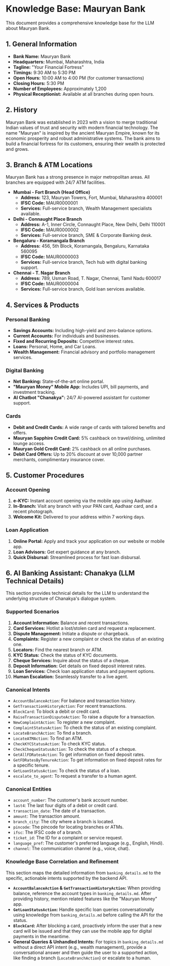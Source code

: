 # Knowledge Base: Mauryan Bank

This document provides a comprehensive knowledge base for the LLM about Mauryan Bank.

## 1. General Information

- **Bank Name:** Mauryan Bank
- **Headquarters:** Mumbai, Maharashtra, India
- **Tagline:** "Your Financial Fortress"
- **Timings:** 9:30 AM to 5:30 PM
- **Open Hours:** 10:00 AM to 4:00 PM (for customer transactions)
- **Closing Hours:** 5:30 PM
- **Number of Employees:** Approximately 1,200
- **Physical Receptionist:** Available at all branches during open hours.

## 2. History

Mauryan Bank was established in 2023 with a vision to merge traditional Indian values of trust and security with modern financial technology. The name "Mauryan" is inspired by the ancient Mauryan Empire, known for its economic prosperity and robust administrative systems. The bank aims to build a financial fortress for its customers, ensuring their wealth is protected and grows.

## 3. Branch & ATM Locations

Mauryan Bank has a strong presence in major metropolitan areas. All branches are equipped with 24/7 ATM facilities.

- **Mumbai - Fort Branch (Head Office)**
  - **Address:** 123, Mauryan Towers, Fort, Mumbai, Maharashtra 400001
  - **IFSC Code:** MAUR0000001
  - **Services:** Full-service branch, Wealth Management specialists available.
- **Delhi - Connaught Place Branch**
  - **Address:** A-1, Inner Circle, Connaught Place, New Delhi, Delhi 110001
  - **IFSC Code:** MAUR0000002
  - **Services:** Full-service branch, SME & Corporate Banking desk.
- **Bengaluru - Koramangala Branch**
  - **Address:** 456, 5th Block, Koramangala, Bengaluru, Karnataka 560095
  - **IFSC Code:** MAUR0000003
  - **Services:** Full-service branch, Tech hub with digital banking support.
- **Chennai - T. Nagar Branch**
  - **Address:** 789, Usman Road, T. Nagar, Chennai, Tamil Nadu 600017
  - **IFSC Code:** MAUR0000004
  - **Services:** Full-service branch, Gold loan services available.

## 4. Services & Products

### Personal Banking

- **Savings Accounts:** Including high-yield and zero-balance options.
- **Current Accounts:** For individuals and businesses.
- **Fixed and Recurring Deposits:** Competitive interest rates.
- **Loans:** Personal, Home, and Car Loans.
- **Wealth Management:** Financial advisory and portfolio management services.

### Digital Banking

- **Net Banking:** State-of-the-art online portal.
- **"Mauryan Money" Mobile App:** Includes UPI, bill payments, and investment tracking.
- **AI Chatbot "Chanakya":** 24/7 AI-powered assistant for customer support.

### Cards

- **Debit and Credit Cards:** A wide range of cards with tailored benefits and offers.
- **Mauryan Sapphire Credit Card:** 5% cashback on travel/dining, unlimited lounge access.
- **Mauryan Gold Credit Card:** 2% cashback on all online purchases.
- **Debit Card Offers:** Up to 20% discount at over 10,000 partner merchants, complimentary insurance cover.

## 5. Customer Procedures

### Account Opening

1.  **e-KYC:** Instant account opening via the mobile app using Aadhaar.
2.  **In-Branch:** Visit any branch with your PAN card, Aadhaar card, and a recent photograph.
3.  **Welcome Kit:** Delivered to your address within 7 working days.

### Loan Application

1.  **Online Portal:** Apply and track your application on our website or mobile app.
2.  **Loan Advisors:** Get expert guidance at any branch.
3.  **Quick Disbursal:** Streamlined process for fast loan disbursal.

## 6. AI Banking Assistant: Chanakya (LLM Technical Details)

This section provides technical details for the LLM to understand the underlying structure of Chanakya's dialogue system.

### Supported Scenarios

1.  **Account Information:** Balance and recent transactions.
2.  **Card Services:** Hotlist a lost/stolen card and request a replacement.
3.  **Dispute Management:** Initiate a dispute or chargeback.
4.  **Complaints:** Register a new complaint or check the status of an existing one.
5.  **Locators:** Find the nearest branch or ATM.
6.  **KYC Status:** Check the status of KYC documents.
7.  **Cheque Services:** Inquire about the status of a cheque.
8.  **Deposit Information:** Get details on fixed deposit interest rates.
9.  **Loan Services:** Check loan application status and payment options.
10. **Human Escalation:** Seamlessly transfer to a live agent.

### Canonical Intents

- `AccountBalanceAction`: For balance and transaction history.
- `GetTransactionHistoryAction`: For recent transactions.
- `BlockCard`: To block a debit or credit card.
- `RaiseTransactionDisputeAction`: To raise a dispute for a transaction.
- `NewComplaintAction`: To register a new complaint.
- `ComplaintStatusAction`: To check the status of an existing complaint.
- `LocateBranchAction`: To find a branch.
- `LocateATMAction`: To find an ATM.
- `CheckKYCStatusAction`: To check KYC status.
- `CheckChequeStatusAction`: To check the status of a cheque.
- `GetAllFDRatesAction`: To get information on fixed deposit rates.
- `GetFDRatesByTenureAction`: To get information on fixed deposit rates for a specific tenure.
- `GetLoanStatusAction`: To check the status of a loan.
- `escalate_to_agent`: To request a transfer to a human agent.

### Canonical Entities

- `account_number`: The customer's bank account number.
- `last4`: The last four digits of a debit or credit card.
- `transaction_date`: The date of a transaction.
- `amount`: The transaction amount.
- `branch_city`: The city where a branch is located.
- `pincode`: The pincode for locating branches or ATMs.
- `ifsc`: The IFSC code of a branch.
- `ticket_id`: The ID for a complaint or service request.
- `language_pref`: The customer's preferred language (e.g., English, Hindi).
- `channel`: The communication channel (e.g., voice, chat).

### Knowledge Base Correlation and Refinement

This section maps the detailed information from `banking_details.md` to the specific, actionable intents supported by the backend API.

- **`AccountBalanceAction` & `GetTransactionHistoryAction`:** When providing balance, reference the account types in `banking_details.md`. After providing history, mention related features like the "Mauryan Money" app.
- **`GetLoanStatusAction`:** Handle specific loan queries conversationally using knowledge from `banking_details.md` before calling the API for the status.
- **`BlockCard`:** After blocking a card, proactively inform the user that a new card will be issued and that they can use the mobile app for digital payments in the meantime.
- **General Queries & Unhandled Intents:** For topics in `banking_details.md` without a direct API intent (e.g., wealth management), provide a conversational answer and then guide the user to a supported action, like finding a branch (`LocateBranchAction`) or escalate to a human.
